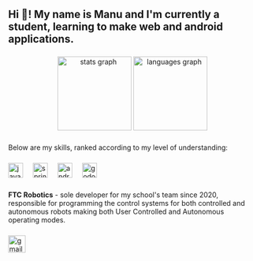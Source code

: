 <h2 align="left">Hi 👋! My name is Manu and I'm currently a student, learning to make web and android applications.</h2>

###

<div align="center">
  <img src="https://github-readme-stats.vercel.app/api?username=Bumbi-dev&hide_title=false&hide_rank=false&show_icons=true&include_all_commits=true&count_private=true&disable_animations=false&theme=dracula&locale=en&hide_border=false" height="150" alt="stats graph"  />
  <img src="https://github-readme-stats.vercel.app/api/top-langs?username=Bumbi-dev&locale=en&hide_title=false&layout=compact&card_width=320&langs_count=5&theme=dracula&hide_border=false" height="150" alt="languages graph"  />
</div>

###

<p align="left">Below are my skills, ranked according to my level of understanding:</p>

###

<div align="left">
  <img src="https://skillicons.dev/icons?i=java" height="30" alt="java logo"  />
  <img width="12" />
  <img src="https://skillicons.dev/icons?i=spring" height="30" alt="spring logo"  />
  <img width="12" />
  <img src="https://skillicons.dev/icons?i=androidstudio" height="30" alt="androidstudio logo"  />
  <img width="12" />
  <img src="https://skillicons.dev/icons?i=godot" height="30" alt="godot logo"  />
</div>

###

<p align="left"><strong>FTC Robotics</strong> - sole developer for my school's team since 2020, responsible for programming the control systems for both controlled and autonomous robots making both User Controlled and Autonomous operating modes.</p>

###

<div align="left">
  <a href="mailto:emanuel.bumbuta@gmail.com" target="_blank">
    <img src="https://img.shields.io/static/v1?message=Gmail&logo=gmail&label=&color=D14836&logoColor=white&labelColor=&style=for-the-badge" height="35" alt="gmail logo"  />
  </a>
</div>

###
